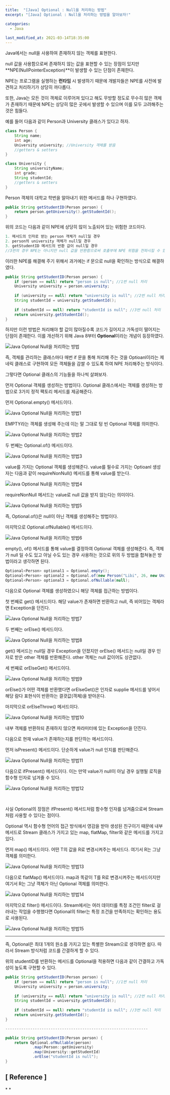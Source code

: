 ```yaml
---
title:  "[Java] Optional : Null을 처리하는 방법"
excerpt: "[Java] Optional : Null을 처리하는 방법을 알아보자!"

categories:
  - Java
  
last_modified_at: 2021-03-14T18:35:00
---
```


Java에서는 null을 사용하여 존재하지 않는 객체를 표현한다.  

null 값을 사용함으로써 존재하지 않는 값을 표현할 수 있는 장점이 있지만 **NPE(NullPointerException)**이 발생할 수 있는 단점이 존재한다.  

NPE는 프로그램을 실행하는 **런타임** 시 발생하기 때문에 개발자들은 NPE를 사전에 발견하고 처리하기가 상당히 까다롭다.  

또한, Java는 모든 것이 객체로 이루어져 있다고 해도 무방할 정도로 무수히 많은 객체가 존재하기 때문에 NPE는 상당히 많은 곳에서 발생할 수 있으며 이를 모두 고려해주는 것은 힘들다.  

예를 들어 다음과 같이 Person과 University 클래스가 있다고 하자.  

```java
class Person {
	String name;
	int age;
	University university; //University 객체를 받음
    //getters & setters
}

class University {
	String universityName;
	int grade;
	String studentId;
    //getters & setters
}
```

Person 객체의 대학교 학번을 알아내기 위한 메서드를 하나 구현하였다.  

```java
public String getStudentID(Person person) {
    return person.getUniversity().getStudentId();
}
```

위의 코드는 다음과 같이 NPE에 상당히 많이 노출되어 있는 위험한 코드이다.  

```java
1. 메서드의 인자로 받는 person 객체가 null일 경우
2. person의 university 객체가 null일 경우
3. getStudentID 메서드의 반환 값이 null일 경우
//﻿3번의 경우 NPE는 아니지만 null 값을 반환함으로써 호출부에 NPE 위험을 전파시킬 수 있음
```

이러한 NPE를 해결해 주기 위해서 과거에는 if 문으로 null을 확인하는 방식으로 해결하였다.  

```java
public String getStudentID(Person person) {
    if (person == null) return "person is null"; //1번 null 처리
    University university = person.university;
    	
    if (university == null) return "university is null"; //2번 null 처리
    String studentId = university.getStudentId();
    	
    if (studentId == null) return "studentId is null"; //3번 null 처리
    return university.getStudentId();
}
```

하지만 이런 방법은 처리해야 할 값이 많아질수록 코드가 길어지고 가독성이 떨어지는 단점이 존재한다. 이를 개선하기 위해 Java 8부터 **Optional**이라는 개념이 등장하였다.  

![Java  Optional  Null을 처리하는 방법](https://user-images.githubusercontent.com/53072057/111058192-1e384400-84d0-11eb-83fc-fc5ffa68de65.JPG)  

즉, 객체를 관리하는 클래스마다 매번 if 문을 통해 처리해 주는 것을 Optioanl이라는 제네릭 클래스로 구현하여 모든 객체들을 감쌀 수 있도록 하여 NPE 처리해주는 방식이다.  

그렇다면 Optional 클래스의 기능들을 하나씩 살펴보자.  

먼저 Optional 객체를 생성하는 방법이다. Optional 클래스에서는 객체를 생성하는 방법으로 3가지 정적 팩토리 메서드를 제공해준다.  

먼저 Optional.empty() 메서드이다.  

![Java  Optional  Null을 처리하는 방법1](https://user-images.githubusercontent.com/53072057/111058193-1f697100-84d0-11eb-8585-a4d301a4801a.JPG)  

EMPTY라는 객체를 생성해 주는데 이는 말 그대로 텅 빈 Optional 객체를 의미한다.  

![Java  Optional  Null을 처리하는 방법2](https://user-images.githubusercontent.com/53072057/111058195-20020780-84d0-11eb-8d68-6ef0591e7857.JPG)  

두 번째는 Optional.of() 메서드이다.  

![Java  Optional  Null을 처리하는 방법3](https://user-images.githubusercontent.com/53072057/111058196-20020780-84d0-11eb-8bf6-3608be78bebf.JPG)  

value를 가지는 Optional 객체를 생성해준다. value를 필수로 가지는 Optioanl 생성자는 다음과 같이 requireNonNull() 메서드를 통해 value를 받는다.  

![Java  Optional  Null을 처리하는 방법4](https://user-images.githubusercontent.com/53072057/111058197-209a9e00-84d0-11eb-92ff-1b76b8fa246d.JPG)  

requireNonNull 메서드는 value로 null 값을 받지 않는다는 의미이다.  

![Java  Optional  Null을 처리하는 방법5](https://user-images.githubusercontent.com/53072057/111058198-209a9e00-84d0-11eb-9ed8-e7f70debab6e.JPG)  

즉, Optional.of()은 null이 아닌 객체를 생성해주는 방법이다.  

마지막으로 Optional.ofNullable() 메서드이다.  

![Java  Optional  Null을 처리하는 방법6](https://user-images.githubusercontent.com/53072057/111058199-21333480-84d0-11eb-9eb1-ba7edc380cf5.JPG)  

empty(), of() 메서드를 통해 value를 결정하여 Optional 객체를 생성해준다. 즉, 객체가 null 일 수도 있고 아닐 수도 있는 경우 사용하는 것으로 위의 두 방법을 합쳐놓은 방법이라고 생각하면 된다.  

```java
Optional<Person> optional1 = Optional.empty();
Optional<Person> optional2 = Optional.of(new Person("Libi", 26, new University()));
Optional<Person> optional3 = Optional.ofNullable(null);    	
```

다음으로 Optional 객체를 생성하였으니 해당 객체를 접근하는 방법이다.  

첫 번째로 get() 메서드이다. 해당 value가 존재하면 반환하고 null, 즉  비어있는 객체라면 Exception을 던진다.  

![Java  Optional  Null을 처리하는 방법7](https://user-images.githubusercontent.com/53072057/111058200-21333480-84d0-11eb-9d6b-7a21246cdc65.JPG)  

두 번째는 orElse() 메서드이다.  

![Java  Optional  Null을 처리하는 방법8](https://user-images.githubusercontent.com/53072057/111058201-21cbcb00-84d0-11eb-83aa-acdd9afe564a.JPG)  

get() 메서드는 null일 경우 Exception을 던졌지만 orElse() 메서드는 null일 경우 인자로 받은 other 객체를 반환해준다. other 객체는 null 값이어도 상관없다.  

세 번째로 orElseGet() 메서드이다.  

![Java  Optional  Null을 처리하는 방법9](https://user-images.githubusercontent.com/53072057/111058202-21cbcb00-84d0-11eb-8cb9-6b6938325962.JPG)  

orElse()가 어떤 객체를 반환했다면 orElseGet()은 인자로 supplie 메서드를 넣어서 해당 람다 표현식이 반환하는 결괏값(객체)을 받아온다.  

마지막으로 orElseThrow() 메서드이다.  

![Java  Optional  Null을 처리하는 방법10](https://user-images.githubusercontent.com/53072057/111058203-22646180-84d0-11eb-9297-1e6e424997aa.JPG)  

내부 객체를 반환하되 존재하지 않으면 파라미터에 있는 Exception을 던진다.  


다음으로 현재 value가 존재하는지를 판단하는 메서드이다.  

먼저 isPresent() 메서드이다. 단순하게 value가 null 인지를 판단해준다.  

![Java  Optional  Null을 처리하는 방법11](https://user-images.githubusercontent.com/53072057/111058204-22646180-84d0-11eb-9a4d-2767b3b0ed3c.JPG)  

다음으로 ifPresent() 메서드이다. 이는 만약 value가 null이 아닐 경우 실행될 로직을 함수형 인자로 넘겨줄 수 있다.  

![Java  Optional  Null을 처리하는 방법12](https://user-images.githubusercontent.com/53072057/111058205-22fcf800-84d0-11eb-9e5b-ab013e254d80.JPG)  

​

사실 Optional의 장점은 ifPresent() 메서드처럼 함수형 인자를 넘겨줌으로써 Stream처럼 사용할 수 있다는 점이다.  

Optional 역시 함수형 언어의 접근 방식에서 영감을 받아 생성된 친구이기 때문에 내부 메서드로 Stream 클래스가 가지고 있는 map, flatMap, filter와 같은 메서드를 가지고 있다.  

먼저 map() 메서드이다. 어떤 T의 값을 R로 변경시켜주는 메서드다. 여기서 R는 그냥 객체를 의미한다.  

![Java  Optional  Null을 처리하는 방법13](https://user-images.githubusercontent.com/53072057/111058206-22fcf800-84d0-11eb-8837-8813f74ad878.JPG)  

다음으로 flatMap() 메서드이다. map과 똑같이 T를 R로 변경시켜주는 메서드이지만 여기서 R는 그냥 객체가 아닌 Optional 객체를 의미한다.  

![Java  Optional  Null을 처리하는 방법14](https://user-images.githubusercontent.com/53072057/111058207-23958e80-84d0-11eb-86e8-6d6a4811e0cd.JPG)  

마지막으로 filter() 메서드이다. Stream에서는 여러 데이터를 특정 조건인 filter로 걸러내는 작업을 수행했다면 Optional의 filter는 특정 조건을 만족하지는 확인하는 용도로 사용된다.  

![Java  Optional  Null을 처리하는 방법15](https://user-images.githubusercontent.com/53072057/111058208-23958e80-84d0-11eb-8bdb-6184b8d7fa8c.JPG)  

*****

즉, Optional은 최대 1개의 원소를 가지고 있는 특별한 Stream으로 생각하면 쉽다. 따라서 Stream 방식처럼 코드를 간결하게 할 수 있다.  

위의 studentID를 반환하는 메서드를 Optional을 적용하면 다음과 같이 간결하고 가독성이 높도록 구현할 수 있다.  

```java
public String getStudentID(Person person) {
    if (person == null) return "person is null"; //1번 null 처리
    University university = person.university;
    	
    if (university == null) return "university is null"; //2번 null 처리
    String studentId = university.getStudentId();
    	
    if (studentId == null) return "studentId is null"; //3번 null 처리
    return university.getStudentId();
}

---------------------------------------------------------------

public String getStudentID(Person person) {
	return Optional.ofNullable(person)
			.map(Person::getUniversity)
			.map(University::getStudentId)
			.orElse("studentId is null");
}
```



<h2>[ Reference ]</h2>  
* <https://www.daleseo.com/java8-optional-before/>  
* <https://jeong-pro.tistory.com/169>  
